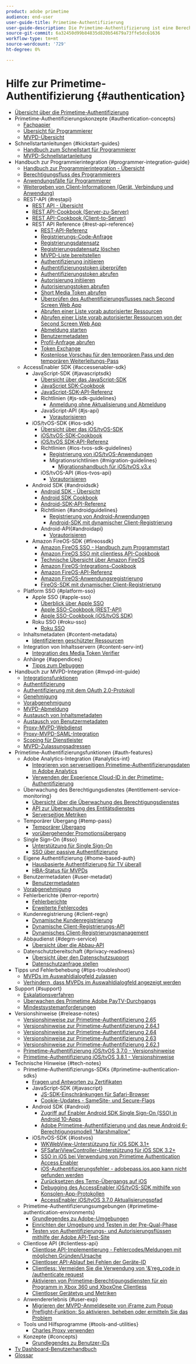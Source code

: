 ```yaml
---
product: adobe primetime
audience: end-user
user-guide-title: Primetime-Authentifizierung
user-guide-description: Die Primetime-Authentifizierung ist eine Berechtigungslösung für TV Anywhere. Sie bietet ein modulares Framework, mit dem festgestellt werden kann, ob jemand, der Zugriff auf eine Ressource anfordert, Anspruch darauf hat.
source-git-commit: 6a32450d99b84835d820b54679a73ffe5dc61636
workflow-type: tm+mt
source-wordcount: '729'
ht-degree: 0%

---
```



# Hilfe zur Primetime-Authentifizierung {#authentication}

+ [Übersicht über die Primetime-Authentifizierung](home.md)
+ Primetime-Authentifizierungskonzepte {#authentication-concepts}
   + [Fachpapier](technical-paper.md)
   + [Übersicht für Programmierer](programmer-overview.md)
   + [MVPD-Übersicht](mvpd-overview.md)
+ Schnellstartanleitungen {#kickstart-guides}
   + [Handbuch zum Schnellstart für Programmierer](programmer-kickstart-guide.md)
   + [MVPD-Schnellstartanleitung](mvpd-kickstart-guide.md)
+ Handbuch zur Programmierintegration {#programmer-integration-guide}
   + [Handbuch zur Programmierintegration - Übersicht](programmer-integration-guide-overview.md)
   + [Berechtigungsfluss des Programmierers](entitlement-flow.md)
   + [Anwendungsfälle für Programmierer](programmer-use-cases.md)
   + [Weitergeben von Client-Informationen (Gerät, Verbindung und Anwendung)](passing-client-information-device-connection-and-application.md)
   + REST-API {#restapi}
      + [REST API - Übersicht](rest-api-overview.md)
      + [REST API-Cookbook (Server-zu-Server)](rest-api-cookbook-servertoserver.md)
      + [REST API-Cookbook (Client-to-Server)](rest-api-cookbook-clienttoserver.md)
      + REST API Reference {#rest-api-reference}
         + [REST-API-Referenz](rest-api-reference.md)
         + [Registrierungs-Code-Anfrage](registration-code-request.md)
         + [Registrierungsdatensatz](return-registration-record.md)
         + [Registrierungsdatensatz löschen](delete-registration-record.md)
         + [MVPD-Liste bereitstellen](provide-mvpd-list.md)
         + [Authentifizierung initiieren](initiate-authentication.md)
         + [Authentifizierungstoken überprüfen](check-authentication-token.md)
         + [Authentifizierungstoken abrufen](retrieve-authentication-token.md)
         + [Autorisierung initiieren](initiate-authorization.md)
         + [Autorisierungstoken abrufen](retrieve-authorization-token.md)
         + [Short Media Token abrufen](obtain-short-media-token.md)
         + [Überprüfen des Authentifizierungsflusses nach Second Screen Web App](check-authentication-flow-by-second-screen-web-app.md)
         + [Abrufen einer Liste vorab autorisierter Ressourcen](retrieve-list-of-preauthorized-resources.md)
         + [Abrufen einer Liste vorab autorisierter Ressourcen von der Second Screen Web App](retrieve-list-of-preauthorized-resources-by-second-screen-web-app.md)
         + [Abmeldung starten](initiate-logout.md)
         + [Benutzermetadaten](user-metadata.md)
         + [Profil-Anfrage abrufen](retrieve-profilerequest.md)
         + [Token Exchange](token-exchange.md)
         + [Kostenlose Vorschau für den temporären Pass und den temporären Weiterleitungs-Pass](free-preview-for-temp-pass-and-promotional-temp-pass.md)
   + AccessEnabler SDK {#accessenabler-sdk}
      + JavaScript-SDK {#javascriptsdk}
         + [Übersicht über das JavaScript-SDK](javascript-sdk-overview.md)
         + [JavaScript SDK-Cookbook](javascript-sdk-cookbook.md)
         + [JavaScript-SDK-API-Referenz](javascript-sdk-api-reference.md)
         + Richtlinien {#js-sdk-guidelines}
            + [Anmeldung ohne Aktualisierung und Abmeldung](refreshless-login-and-logout.md)
         + JavaScript-API {#js-api}
            + [Vorautorisieren](js-preauthorize.md)
      + iOS/tvOS-SDK {#ios-sdk}
         + [Übersicht über das iOS/tvOS-SDK](iostvos-sdk-overview.md)
         + [iOS/tvOS-SDK-Cookbook](iostvos-sdk-cookbook.md)
         + [iOS/tvOS SDK-API-Referenz](iostvos-sdk-api-reference.md)
         + Richtlinien {#ios-tvos-sdk-guidelines}
            + [Registrierung von iOS/tvOS-Anwendungen](iostvos-application-registration.md)
            + Migrationsrichtlinien {#migration-guidelines}
               + [Migrationshandbuch für iOS/tvOS v3.x](iostvos-v3x-migration-guide.md)
         + iOS/tvOS-API {#ios-tvos-api}
            + [Vorautorisieren](preauthorize.md)
      + Android SDK {#androidsdk}
         + [Android SDK - Übersicht](android-sdk-overview.md)
         + [Android SDK Cookbook](android-sdk-cookbook.md)
         + [Android-SDK-API-Referenz](android-sdk-api-reference.md)
         + Richtlinien {#androidguidelines}
            + [Registrierung von Android-Anwendungen](android-application-registration.md)
            + [Android-SDK mit dynamischer Client-Registrierung](android-sdk-with-dynamic-client-registration.md)
         + Android-API{#androidapi}
            + [Vorautorisieren](preauthorize-android.md)
      + Amazon FireOS-SDK {#fireossdk}
         + [Amazon FireOS SSO - Handbuch zum Programmstart](amazon-firetv-sso-programmer-kickoff-guide.md)
         + [Amazon FireOS SSO mit clientless API-Cookbook](amazon-fireos-sso-using-clientless-api-cookbook.md)
         + [Technische Übersicht über Amazon FireOS](amazon-fireos-technical-overview.md)
         + [Amazon FireOS-Integrations-Cookbook](amazon-fireos-integration-cookbook.md)
         + [Amazon FireOS-API-Referenz](amazon-fireos-native-client-api-reference.md)
         + [Amazon FireOS-Anwendungsregistrierung](amazon-fireos-application-registration.md)
         + [FireOS-SDK mit dynamischer Client-Registrierung](fireos-sdk-with-dynamic-client-registration.md)
   + Platform SSO {#platform-sso}
      + Apple SSO {#apple-sso}
         + [Überblick über Apple SSO](apple-sso-overview.md)
         + [Apple SSO-Cookbook (REST-API)](apple-sso-cookbook-rest-api.md)
         + [Apple SSO-Cookbook (iOS/tvOS SDK)](apple-sso-cookbook-iostvos-sdk.md)
      + Roku SSO {#roku-sso}
         + [Roku SSO](roku-sso-overview.md)
   + Inhaltsmetadaten {#content-metadata}
      + [Identifizieren geschützter Ressourcen](identify-protected-resources.md)
   + Integration von Inhaltsservern {#content-serv-int}
      + [Integration des Media Token Verifier](media-token-verifier-int.md)
   + Anhänge {#appendices}
      + [Tipps zum Debuggen](appendix-b-debugging-tips.md)
+ Handbuch zur MVPD-Integration {#mvpd-int-guide}
   + [Integrationsfunktionen](mvpd-integr-features.md)
   + [Authentifizierung](authn-usecase.md)
   + [Authentifizierung mit dem OAuth 2.0-Protokoll](authn-oauth2-protocol.md)
   + [Genehmigung](authz-usecase.md)
   + [Vorabgenehmigung](mvpd-preflight-authz.md)
   + [MVPD-Abmeldung](usecase-mvpd-logout.md)
   + [Austausch von Inhaltsmetadaten](mvpd-content-metadata-exchange.md)
   + [Austausch von Benutzermetadaten](mvpd-user-metadata-exchng.md)
   + [Proxy-MVPD-Webdienst](proxy-mvpd-webserv.md)
   + [Proxy-MVPD-SAML-Integration](proxy-mvpd-saml-int.md)
   + [Scoping für Dienstleister](serv-provider-scoping.md)
   + [MVPD-Zulassungsadressen](mvpd-listing-ip-addres.md)
+ Primetime-Authentifizierungsfunktionen {#auth-features}
   + Adobe Analytics-Integration {#analytics-int}
      + [Integrieren von serverseitigen Primetime-Authentifizierungsdaten in Adobe Analytics](integrate-authn-servr-data-analytics.md)
      + [Verwenden der Experience Cloud-ID in der Primetime-Authentifizierung](exp-cloud-id-authn.md)
   + Überwachung des Berechtigungsdienstes {#entitlement-service-monitoring}
      + [Übersicht über die Überwachung des Berechtigungsdienstes](entitlement-service-monitoring-overview.md)
      + [API zur Überwachung des Entitätsdienstes](entitlement-service-monitoring-api.md)
      + [Serverseitige Metriken](understanding-serverside-metrics.md)
   + Temporärer Übergang {#temp-pass}
      + [Temporärer Übergang](temp-pass.md)
      + [vorübergehender Promotionsübergang](promotional-temp-pass.md)
   + Single Sign-On {#sso}
      + [Unterstützung für Single Sign-On](sso-support.md)
      + [SSO über passive Authentifizierung](sso-passive-authn.md)
   + Eigene Authentifizierung {#home-based-auth}
      + [Hausbasierte Authentifizierung für TV überall](home-based-authn-tve.md)
      + [HBA-Status für MVPDs](hba-status-mvpds.md)
   + Benutzermetadaten {#user-metadat}
      + [Benutzermetadaten](user-metadata-feature.md)
   + [Vorabgenehmigung](preflight-authz.md)
   + Fehlerberichte {#error-reportn}
      + [Fehlerberichte](error-reporting.md)
      + [Erweiterte Fehlercodes](enhanced-error-codes.md)
   + Kundenregistrierung {#client-regn}
      + [Dynamische Kundenregistrierung](dynamic-client-registration.md)
      + [Dynamische Client-Registrierungs-API](dynamic-client-registration-api.md)
      + [Dynamisches Client-Registrierungsmanagement](dynamic-client-registration-management.md)
   + Abbaudienst {#degrn-service}
      + [Übersicht über die Abbau-API](degradation-api-overview.md)
   + Datenschutzbereitschaft {#privacy-readiness}
      + [Übersicht über den Datenschutzsupport](privacy-supp-overview.md)
      + [Datenschutzanfrage stellen](make-privacy-req.md)
+ Tipps und Fehlerbehebung {#tips-troubleshoot}
   + [MVPDs im Auswahldialogfeld zulassen](allow-mvpd-selectn-dialog.md)
   + [Verhindern, dass MVPDs im Auswahldialogfeld angezeigt werden](prevent-mvpd-selectn-dialog.md)
+ Support {#support}
   + [Eskalationsverfahren](escalation-procedures.md)
   + [Überwachen des Primetime Adobe PayTV-Durchgangs](monitoring-adobe-pay-tv-pass.md)
   + [Mindestsystemanforderungen](minimum-system-requirements.md)
+ Versionshinweise {#release-notes}
   + [Versionshinweise zur Primetime-Authentifizierung 2.65](auth-rn-265.md)
   + [Versionshinweise zur Primetime-Authentifizierung 2.64.1](auth-rn-2641.md)
   + [Versionshinweise zur Primetime-Authentifizierung 2.64](auth-rn-264.md)
   + [Versionshinweise zur Primetime-Authentifizierung 2.63](auth-rn-263.md)
   + [Versionshinweise zur Primetime-Authentifizierung 2.62.1](auth-rn-2621.md)
   + [Primetime-Authentifizierung iOS/tvOS 3.7.0 - Versionshinweise](authn-rn-ios-tvos-370.md)
   + [Primetime-Authentifizierung iOS/tvOS 3.8.1 - Versionshinweise](authn-rn-ios-tvos-381.md)
+ Technische Hinweise {#tech-notes}
   + Primetime-Authentifizierungs-SDKs {#primetime-authentication-sdks}
      + [Fragen und Antworten zu Zertifikaten](certificates-qa.md)
      + JavaScript-SDK {#javascript}
         + [JS-SDK-Einschränkungen für Safari-Browser](js-sdk-limitations-for-safari-browser.md)
         + [Cookie-Updates - SameSite- und Secure-Flags](cookies-updates--samesite-and-secure-flags.md)
      + Android SDK {#android}
         + [Zugriff auf Enabler Android SDK Single Sign-On (SSO) in Android 10-Apps](access-enabler-android-sdk-single-signon-sso-on-android-10-devices.md)
         + [Adobe Primetime-Authentifizierung und das neue Android 6-Berechtigungsmodell &quot;Marshmallow&quot;](adobe-primetime-authentication-and-the-android-6-marshmallow-new-permissions-model.md)
      + iOS/tvOS-SDK {#iostvos}
         + [WKWebView-Unterstützung für iOS SDK 3.1+](wkwebview-support-on-ios-sdk-31.md)
         + [SFSafariViewController-Unterstützung für iOS SDK 3.2+](sfsafariviewcontroller-support-on-ios-sdk-32.md)
         + [SSO in iOS bei Verwendung von Primetime Authentication Access Enabler](sso-on-ios-when-using-the-primetime-authentication-access-enabler.md)
         + [iOS-Authentifizierungsfehler - adobepass.ios.app kann nicht gefunden werden](ios-authentication-error-adobepassiosapp-cannot-be-found.md)
         + [Zurücksetzen des Temp-Übergangs auf iOS](reset-temp-pass-on-ios.md)
         + [Debugging des AccessEnabler iOS/tvOS-SDK mithilfe von Konsolen-App-Protokollen](debugging-the-accessenabler-iostvos-sdk-using-console-app-logs.md)
         + [AccessEnabler iOS/tvOS 3.7.0 Aktualisierungspfad](accessenabler-iostvos-370-upgrade-path.md)
   + Primetime-Authentifizierungsumgebungen {#primetime-authentication-environments}
      + [Grundlegendes zu Adobe-Umgebungen](understanding-the-adobe-environments.md)
      + [Einrichten der Umgebung und Testen in der Pre-Qual-Phase](setting-up-your-environment-and-testing-in-prequal.md)
      + [Testen von Authentifizierungs- und Autorisierungsflüssen mithilfe der Adobe API-Test-Site](test-authn-authz-flows-using-adobes-api-test-site.md)
   + Clientlose API {#clientless-api}
      + [Clientlose API-Implementierung - Fehlercodes/Meldungen mit möglichen Gründen/Ursache](clientless-api-implementation-error-codes--messages-with-probable-reason--cause.md)
      + [Clientloser API-Ablauf bei Fehlen der Geräte-ID](clientless-api-flow-in-the-absence-of-device-id.md)
      + [Clientless: Vermeiden Sie die Verwendung von &#39;&amp;&#39;reg_code in /authenticate request](clientless-avoid-using-reg-code-in-authenticate-request.md)
      + [Aktivieren von Primetime-Berechtigungsdiensten für ein Programm in Xbox 360 und XboxOne Clientless](enabling-primetime-entitlement-services-for-a-programmer-on-xbox-360-and-xboxone-clientless-solution.md)
      + [Clientloser Gerätetyp und Metriken](benefits-of-using-the-clientless-devicetype-parameter-in-pass-metrics.md)
   + Anwendererlebnis {#user-exp}
      + [Migrieren der MVPD-Anmeldeseite von iFrame zum Popup](migr-mvpd-login-iframe-popup.md)
      + [Preflight-Funktion: So aktivieren, beheben oder ermitteln Sie das Problem](preflight-feature.md)
   + Tools und Hilfsprogramme {#tools-and-utilities}
      + [Charles Proxy verwenden](using-charles-proxy.md)
   + Konzepte {#concepts}
      + [Grundlegendes zu Benutzer-IDs](understanding-user-ids.md)
+ [Tv Dashboard-Benutzerhandbuch](tve-dashboard-user-guide.md)
+ [Glossar](glossary.md)
